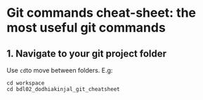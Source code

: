 #  Git commands cheat-sheet: the most useful git commands

## 1. Navigate to your git project folder

Use `cd`to move between folders. E.g:

```
cd workspace
cd bdl02_dodhiakinjal_git_cheatsheet
```